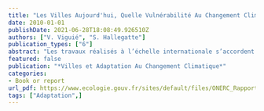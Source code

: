 ```yaml
---
title: "Les Villes Aujourd'hui, Quelle Vulnérabilité Au Changement Climatique ?"
date: 2010-01-01
publishDate: 2021-06-28T18:08:49.926510Z
authors: ["V. Viguié", "S. Hallegatte"]
publication_types: ["6"]
abstract: "Les travaux réalisés à l’échelle internationale s’accordent sur le fait que les actions en matière de lutte contre le changement climatique  nécessitent  une  approche  selon  deux  axes  visant d’une  part  à  réduire  les  émissions  de gaz  à  effet  de  serre  (atténuation  du  changement  climatique),  et  d’autre  part,  à  réduire  la  vulnérabilité  des systèmes naturels et humains aux impacts induits par ce changement (anticipation et adaptation). Les  villes  présentent  une  vulnérabilité  particulière  compte  tenu  d’une  forte  concentration  de  population  et  du regroupement d’infrastructures et de biens matériels sur leur territoire et elles sont très sensibles à toute évolution brusque  de  leur  environnement  naturel  ou  socio-économique.  L’adaptation  des  villes  à  l’accroissement  de l’intensité ou de la fréquence de certains aléas climatiques constitue donc un enjeu important pour l‘avenir de nos sociétés.  Dans le cadre de sa mission de réflexion et de proposition de recommandations sur les mesures de prévention et d’adaptation  à  envisager  pour  limiter  les  risques  liés  au  changement  climatique,  l’ONERC  a  demandé  à  deux organismes  de  recherche,  le  Centre  international  de  recherche  sur  l’environnement  et  le  développement et l’Institut  du  développement  durable  et  des  relations  internationales  de  réaliser  une  synthèse  des  vulnérabilités des  villes  et  un  tour  d’horizon  de  l’état  des  politiques  des  villes  françaises  et  internationales  en  matière d’adaptation. Cette synthèse a été complétée, pour ce rapport, d’un panorama de la recherche française traitant de la ville face à l’enjeu climatique."
featured: false
publication: "*Villes et Adaptation Au Changement Climatique*"
categories:
- Book or report
url_pdf: https://www.ecologie.gouv.fr/sites/default/files/ONERC_Rapport_2010_villes_et_adaptation.pdf
tags: ["Adaptation",]
---
```



